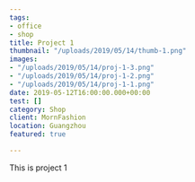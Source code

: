 ```yaml
---
tags:
- office
- shop
title: Project 1
thumbnail: "/uploads/2019/05/14/thumb-1.png"
images:
- "/uploads/2019/05/14/proj-1-3.png"
- "/uploads/2019/05/14/proj-1-2.png"
- "/uploads/2019/05/14/proj-1-1.png"
date: 2019-05-12T16:00:00.000+00:00
test: []
category: Shop
client: MornFashion
location: Guangzhou
featured: true

---
```

This is project 1